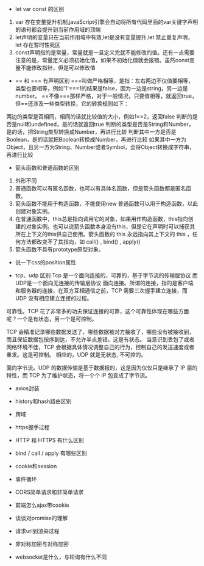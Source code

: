 - let var const 的区别
1. var 存在变量提升机制,javaScript引擎会自动将所有代码里面的var关键字声明的语句都会提升到当前作用域的顶端
2. let声明的变量只在当前作用域中有效,let是没有变量提升,let 禁止重复声明，let 存在暂时性死区
3. const声明指的是常量，常量就是一旦定义完就不能修改的值。还有一点需要注意的是，常量定义必须初始化值，如果不初始化值就会报错。虽然const变量不能修改指针，但是可以修改值


- == 和 === 有声明区别
===叫做严格相等，是指：左右两边不仅值要相等，类型也要相等，例如'1'===1的结果是false，因为一边是string，另一边是number。
==不像===那样严格，对于一般情况，只要值相等，就返回true，但==还涉及一些类型转换，它的转换规则如下：

两边的类型是否相同，相同的话就比较值的大小，例如1==2，返回false
判断的是否是null和undefined，是的话就返回true
判断的类型是否是String和Number，是的话，把String类型转换成Number，再进行比较
判断其中一方是否是Boolean，是的话就把Boolean转换成Number，再进行比较
如果其中一方为Object，且另一方为String、Number或者Symbol，会将Object转换成字符串，再进行比较

- 箭头函数和普通函数的区别
1. 外形不同
2. 普通函数可以有匿名函数，也可以有具体名函数，但是箭头函数都是匿名函数。
3. 箭头函数不能用于构造函数，不能使用new 普通函数可以用于构造函数，以此创建对象实例。
4. 在普通函数中，this总是指向调用它的对象，如果用作构造函数，this指向创建的对象实例。也可以说箭头函数本身没有this，但是它在声明时可以捕获其所在上下文的this供自己使用。箭头函数的 this 永远指向其上下文的 this ，任何方法都改变不了其指向，如 call() , bind() , apply()
5. 箭头函数不具有prototype原型对象。

- 说一下css的position属性






- tcp、udp 区别
Tcp 是一个面向连接的，可靠的，基于字节流的传输层协议
而UDP是一个面向无连接的传输层协议
面向连接。所谓的连接，指的是客户端和服务器的连接，在双方互相通信之前，TCP 需要三次握手建立连接，而 UDP 没有相应建立连接的过程。


可靠性。TCP 花了非常多的功夫保证连接的可靠，这个可靠性体现在哪些方面呢？一个是有状态，另一个是可控制。


TCP 会精准记录哪些数据发送了，哪些数据被对方接收了，哪些没有被接收到，而且保证数据包按序到达，不允许半点差错。这是有状态。
当意识到丢包了或者网络环境不佳，TCP 会根据具体情况调整自己的行为，控制自己的发送速度或者重发。这是可控制。
相应的，UDP 就是无状态, 不可控的。

面向字节流。UDP 的数据传输是基于数据报的，这是因为仅仅只是继承了 IP 层的特性，而 TCP 为了维护状态，将一个个 IP 包变成了字节流。


- axios封装





- history和hash路由区别



- 跨域



- https握手过程



- HTTP 和 HTTPS 有什么区别




- bind / call / apply 有哪些区别


- cookie和session



- 事件循环



- CORS简单请求和非简单请求  



- 前端怎么ajax带cookie




- 谈谈对promise的理解




- 请求url到渲染过程




- 非对称加密与对称加密



- websocket是什么，与轮询有什么不同